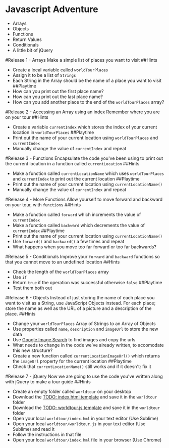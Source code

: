 # Javascript Adventure

* Arrays
* Objects
* Functions
* Return Values
* Conditionals
* A little bit of jQuery

#Release 1 - Arrays
Make a simple list of places you want to visit 
##Hints
  * Create a local variable called ``worldTourPlaces``
  * Assign it to be a list of ``Strings`` 
  * Each String in the Array should be the name of a place you want to visit
##Playtime
  * How can you print out the first place name?
  * How can you print out the last place name?
  * How can you add another place to the end of the ``worldTourPlaces`` array?

#Release 2 - Accessing an Array using an index
Remember where you are on your tour
##Hints
  * Create a variable ``currentIndex`` which stores the index of your current location in ``worldTourPlaces`` 
##Playtime
  * Print out the name of your current location using ``worldTourPlaces`` and ``currentIndex``
  * Manually change the value of ``currentIndex`` and repeat

#Release 3 - Functions
Encapsulate the code you've been using to print out the current location in a function called ``currentLocation``
##Hints
  * Make a function called ``currentLocationName`` which uses ``worldTourPlaces`` and ``currentIndex`` to print out the current location
##Playtime
  * Print out the name of your current location using ``currentLocationName()``
  * Manually change the value of ``currentIndex`` and repeat

#Release 4 - More Functions
Allow yourself to move forward and backward on your tour, with ``function``s
##Hints
  * Make a function called ``forward`` which increments the value of ``currentIndex``
  * Make a function called ``backward`` which decrements the value of ``currentIndex``
##Playtime
  * Print out the name of your current location using ``currentLocationName()``
  * Use ``forward()`` and ``backward()`` a few times and repeat
  * What happens when you move too far forward or too far backwards?

#Release 5 - Conditionals
Improve your ``forward`` and ``backward`` functions so that you cannot move to an undefined location
##Hints
  * Check the length of the ``worldTourPlaces`` array
  * Use ``if``
  * Return ``true`` if the operation was successful otherwise ``false``
##Playtime
  * Test them both out

#Release 6 - Objects
Instead of just storing the name of each place you want to visit as a String, use JavaScript Objects instead. For each place; store the name as well as the URL of a picture and a description of the place.
##Hints
  * Change your ``worldTourPlaces`` Array of Strings to an Array of Objects
  * Use properties called ``name``, ``description`` and ``imageUrl`` to store the new data
  * Use [Google Image Search](https://www.google.com/search?q=tower+bridge&tbm=isch) to find images and copy the urls
  * What needs to change in the code we've already written, to accomodate this new structure?
  * Create a new function called ``currentLocationImageUrl()`` which returns the ``imageUrl`` property for the current location
##Playtime
  * Check that ``currentLocationName()`` still works and if it doesn't:  fix it
  
#Release 7 - jQuery
Now we are going to use the code you've written along with jQuery to make a tour guide
##Hints
  * Create an empty folder called ``worldtour`` on your desktop
  * Download the [TODO: index.html template](./release-07/index.html) and save it in the ``worldtour`` folder
  * Download the [TODO: worldtour.js template](./release-07/worldtour.js) and save it in the ``worldtour`` folder
  * Open your local ``worldtour/index.hml`` in your text editor (Use Sublime)
  * Open your local ``worldtour/worldtour.js`` in your text editor (Use Sublime) and read it
  * Follow the instructions in that file
  * Open your local ``worldtour/index.hml`` file in your browser (Use Chrome)
